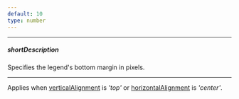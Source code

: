 ```yaml
---
default: 10
type: number
---
```

---
##### shortDescription
Specifies the legend's bottom margin in pixels.

---
Applies when [verticalAlignment](/api-reference/20%20Data%20Visualization%20Widgets/70%20dxVectorMap/1%20Configuration/legends/verticalAlignment.md '/Documentation/ApiReference/Data_Visualization_Widgets/dxVectorMap/Configuration/legends/#verticalAlignment') is *'top'* or [horizontalAlignment](/api-reference/20%20Data%20Visualization%20Widgets/70%20dxVectorMap/1%20Configuration/legends/horizontalAlignment.md '/Documentation/ApiReference/Data_Visualization_Widgets/dxVectorMap/Configuration/legends/#horizontalAlignment') is *'center'*.
